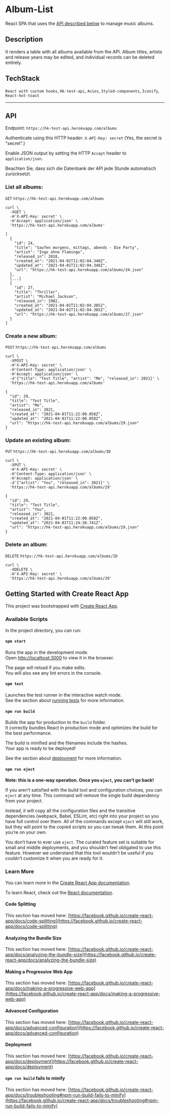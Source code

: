 # Album-List

React SPA that uses the [API described below](#api) to manage music albums.

## Description

It renders a table with all albums available from the API. Album titles, artists and release years may be edited, and individual records can be deleted entirely.

## TechStack

`React with custom hooks`, `Hk-test-api`, `Axios`, `Styled-components`, `Iconify`, `React-hot-toast`

---

## API

Endpoint:
`https://hk-test-api.herokuapp.com/albums`

Authenticate using this HTTP header:
`X-API-Key: secret`
(Yes, the secret is "secret".)

Enable JSON output by setting the HTTP `Accept` header to `application/json`.

Beachten Sie, dass sich die Datenbank der API jede Stunde automatisch zurücksetzt.

### List all albums:

`GET` `https://hk-test-api.herokuapp.com/albums`

```
curl \
  -XGET \
  -H'X-API-Key: secret' \
  -H'Accept: application/json' \
  'https://hk-test-api.herokuapp.com/albums'
```

```
[
  {
    "id": 24,
    "title": "Saufen morgens, mittags, abends - Die Party",
    "artist": "Ingo ohne Flamingo",
    "released_in": 2018,
    "created_at": "2021-04-01T11:02:04.348Z",
    "updated_at": "2021-04-01T11:02:04.348Z",
    "url": "https://hk-test-api.herokuapp.com/albums/24.json"
  },
  [...]
  {
    "id": 27,
    "title": "Thriller",
    "artist": "Michael Jackson",
    "released_in": 1982,
    "created_at": "2021-04-01T11:02:04.385Z",
    "updated_at": "2021-04-01T11:02:04.385Z",
    "url": "https://hk-test-api.herokuapp.com/albums/27.json"
  }
]
```

### Create a new album:

`POST` `https://hk-test-api.herokuapp.com/albums`

```
curl \
  -XPOST \
  -H'X-API-Key: secret' \
  -H'Content-Type: application/json' \
  -H'Accept: application/json' \
  -d'{"title": "Test Title", "artist": "Me", "released_in": 2021}' \
  'https://hk-test-api.herokuapp.com/albums'
```

```
{
  "id": 29,
  "title": "Test Title",
  "artist": "Me",
  "released_in": 2021,
  "created_at": "2021-04-01T11:22:00.058Z",
  "updated_at": "2021-04-01T11:22:00.058Z",
  "url": "https://hk-test-api.herokuapp.com/albums/29.json"
}
```

### Update an existing album:

`PUT` `https://hk-test-api.herokuapp.com/albums/ID`

```
curl \
  -XPUT \
  -H'X-API-Key: secret' \
  -H'Content-Type: application/json' \
  -H'Accept: application/json' \
  -d'{"artist": "You", "released_in": 3021}' \
  'https://hk-test-api.herokuapp.com/albums/29'
```

```
{
  "id": 29,
  "title": "Test Title",
  "artist": "You",
  "released_in": 3021,
  "created_at": "2021-04-01T11:22:00.058Z",
  "updated_at": "2021-04-01T11:24:38.741Z",
  "url": "https://hk-test-api.herokuapp.com/albums/29.json"
}
```

### Delete an album:

`DELETE` `https://hk-test-api.herokuapp.com/albums/ID`

```
curl \
  -XDELETE \
  -H'X-API-Key: secret' \
  'https://hk-test-api.herokuapp.com/albums/29'
```

## Getting Started with Create React App

This project was bootstrapped with [Create React App](https://github.com/facebook/create-react-app).

### Available Scripts

In the project directory, you can run:

#### `npm start`

Runs the app in the development mode.\
Open [http://localhost:3000](http://localhost:3000) to view it in the browser.

The page will reload if you make edits.\
You will also see any lint errors in the console.

#### `npm test`

Launches the test runner in the interactive watch mode.\
See the section about [running tests](https://facebook.github.io/create-react-app/docs/running-tests) for more information.

#### `npm run build`

Builds the app for production to the `build` folder.\
It correctly bundles React in production mode and optimizes the build for the best performance.

The build is minified and the filenames include the hashes.\
Your app is ready to be deployed!

See the section about [deployment](https://facebook.github.io/create-react-app/docs/deployment) for more information.

#### `npm run eject`

**Note: this is a one-way operation. Once you `eject`, you can’t go back!**

If you aren’t satisfied with the build tool and configuration choices, you can `eject` at any time. This command will remove the single build dependency from your project.

Instead, it will copy all the configuration files and the transitive dependencies (webpack, Babel, ESLint, etc) right into your project so you have full control over them. All of the commands except `eject` will still work, but they will point to the copied scripts so you can tweak them. At this point you’re on your own.

You don’t have to ever use `eject`. The curated feature set is suitable for small and middle deployments, and you shouldn’t feel obligated to use this feature. However we understand that this tool wouldn’t be useful if you couldn’t customize it when you are ready for it.

### Learn More

You can learn more in the [Create React App documentation](https://facebook.github.io/create-react-app/docs/getting-started).

To learn React, check out the [React documentation](https://reactjs.org/).

#### Code Splitting

This section has moved here: [https://facebook.github.io/create-react-app/docs/code-splitting](https://facebook.github.io/create-react-app/docs/code-splitting)

#### Analyzing the Bundle Size

This section has moved here: [https://facebook.github.io/create-react-app/docs/analyzing-the-bundle-size](https://facebook.github.io/create-react-app/docs/analyzing-the-bundle-size)

#### Making a Progressive Web App

This section has moved here: [https://facebook.github.io/create-react-app/docs/making-a-progressive-web-app](https://facebook.github.io/create-react-app/docs/making-a-progressive-web-app)

#### Advanced Configuration

This section has moved here: [https://facebook.github.io/create-react-app/docs/advanced-configuration](https://facebook.github.io/create-react-app/docs/advanced-configuration)

#### Deployment

This section has moved here: [https://facebook.github.io/create-react-app/docs/deployment](https://facebook.github.io/create-react-app/docs/deployment)

#### `npm run build` fails to minify

This section has moved here: [https://facebook.github.io/create-react-app/docs/troubleshooting#npm-run-build-fails-to-minify](https://facebook.github.io/create-react-app/docs/troubleshooting#npm-run-build-fails-to-minify)

